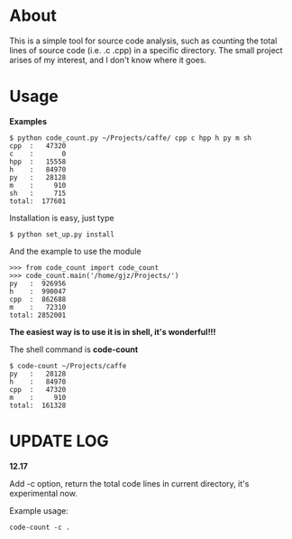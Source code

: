 # About
This is a simple tool for source code analysis, such as counting the total lines of source code (i.e. .c .cpp) in a specific directory. The small project arises of my interest, and I don't know where it goes.

# Usage

**Examples**

```
$ python code_count.py ~/Projects/caffe/ cpp c hpp h py m sh           
cpp  :   47320
c    :       0
hpp  :   15558
h    :   84970
py   :   28128
m    :     910
sh   :     715
total:  177601
```

Installation is easy, just type

```
$ python set_up.py install
```

And the example to use the module

```
>>> from code_count import code_count
>>> code_count.main('/home/gjz/Projects/')
py   :  926956
h    :  990047
cpp  :  862688
m    :   72310
total: 2852001
```

**The easiest way is to use it is in shell, it's wonderful!!!**

The shell command is **code-count**

```
$ code-count ~/Projects/caffe
py   :   28128
h    :   84970
cpp  :   47320
m    :     910
total:  161328
```

# UPDATE LOG

**12.17**

Add -c option, return the total code lines in current directory, it's experimental now.

Example usage:
```
code-count -c .
```